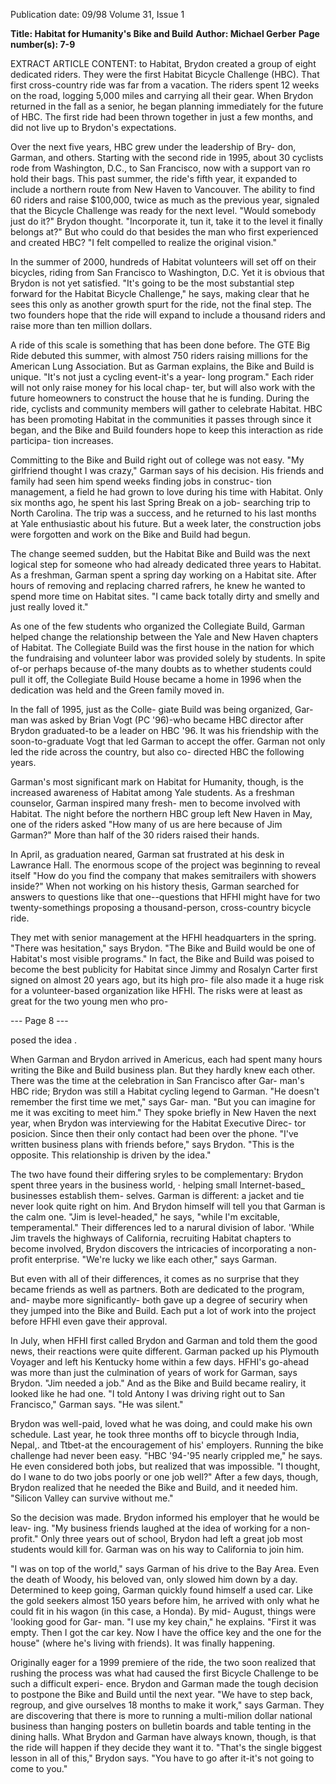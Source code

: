 Publication date: 09/98
Volume 31, Issue 1

**Title: Habitat for Humanity's Bike and Build**
**Author: Michael Gerber**
**Page number(s): 7-9**

EXTRACT ARTICLE CONTENT:
to Habitat, Brydon created a group of eight dedicated riders. They were 
the first Habitat Bicycle Challenge (HBC). That first cross-country ride 
was far from a vacation. The riders spent 12 weeks on the road, logging 
5,000 miles and carrying all their gear. When Brydon returned in the 
fall as a senior, he began planning immediately for the future of HBC. 
The first ride had been thrown together in just a few months, and did 
not live up to Brydon's expectations. 

Over the next five years, HBC grew under the leadership of Bry-
don, Garman, and others. Starting with the second ride in 1995, about 
30 cyclists rode from Washington, D.C., to San Francisco, now with a 
support van ro hold their bags. This past summer, the ride's fifth year, it 
expanded to include a northern route from New Haven to Vancouver. 
The ability to find 60 riders and raise $100,000, twice as much as the 
previous year, signaled that the Bicycle Challenge was ready for the next 
level. "Would somebody just do it?" Brydon thought. "Incorporate it, 
tun it, take it to the level it finally belongs at?" But who could do that 
besides the man who first experienced and 
created HBC? "I felt compelled to realize 
the original vision." 

In the summer of 2000, hundreds of 
Habitat volunteers will set off on their 
bicycles, riding from San Francisco to 
Washington, D.C. Yet it is obvious that 
Brydon is not yet satisfied. "It's going to 
be the most substantial step forward for 
the Habitat Bicycle Challenge," he says, 
making clear that he sees this only as 
another growth spurt for the ride, not the 
final step. The two founders hope that the 
ride will expand to include a thousand riders and raise more than ten 
million dollars. 

A ride of this scale is something that has been done before. The 
GTE Big Ride debuted this summer, with almost 750 riders raising 
millions for the American Lung Association. But as Garman explains, 
the Bike and Build is unique. "It's not just a cycling event-it's a year-
long program." Each rider will not only raise money for his local chap-
ter, but will also work with the future homeowners to construct the 
house that he is funding. During the ride, cyclists and community 
members will gather to celebrate Habitat. HBC has been promoting 
Habitat in the communities it passes through since it began, and the 
Bike and Build founders hope to keep this interaction as ride participa-
tion increases. 

Committing to the Bike and Build right out of college was not easy. 
"My girlfriend thought I was crazy," Garman says of his decision. His 
friends and family had seen him spend weeks finding jobs in construc-
tion management, a field he had grown to love during his time with 
Habitat. Only six months ago, he spent his last Spring Break on a job-
searching trip to North Carolina. The trip was a success, and he 
returned to his last months at Yale enthusiastic about his future. But a 
week later, the construction jobs were forgotten and work on the Bike 
and Build had begun. 

The change seemed sudden, but the Habitat Bike and Build was 
the next logical step for someone who had already dedicated three years 
to Habitat. As a freshman, Garman spent a spring day working on a 
Habitat site. After hours of removing and replacing charred rafrers, he 
knew he wanted to spend more time on Habitat sites. "I came back 
totally dirty and smelly and just really loved it." 

As one of the few students who organized the Collegiate Build, 
Garman helped change the relationship between the Yale and New 
Haven chapters of Habitat. The Collegiate Build was the first house in 
the nation for which the fundraising and volunteer labor was provided 
solely by students. In spite of-or perhaps because of-the many 
doubts as to whether students could pull it off, the Collegiate Build 
House became a home in 1996 when the dedication was held and the 
Green family moved in. 

In the fall of 1995, just as the Colle-
giate Build was being organized, Gar-
man was asked by Brian Vogt (PC 
'96)-who became HBC director after 
Brydon graduated-to be a leader on 
HBC '96. It was his friendship with the 
soon-to-graduate Vogt that led Garman 
to accept the offer. Garman not only led 
the ride across the country, but also co-
directed HBC the following years. 

Garman's most significant mark on 
Habitat for Humanity, though, is the 
increased awareness of Habitat among 
Yale students. As a freshman counselor, Garman inspired many fresh-
men to become involved with Habitat. The night before the northern 
HBC group left New Haven in May, one of the riders asked "How 
many of us are here because of Jim Garman?" More than half of the 30 
riders raised their hands. 

In April, as graduation neared, Garman sat frustrated at his desk in 
Lawrance Hall. The enormous scope of the project was beginning to 
reveal itself "How do you find the company that makes semitrailers 
with showers inside?" When not working on his history thesis, Garman 
searched for answers to questions like that one--questions that HFHI 
might have for two twenty-somethings proposing a thousand-person, 
cross-country bicycle ride. 

They met with senior management at the HFHI headquarters in 
the spring. "There was hesitation," says Brydon. "The Bike and Build 
would be one of Habitat's most visible programs." In fact, the Bike and 
Build was poised to become the best publicity for Habitat since Jimmy 
and Rosalyn Carter first signed on almost 20 years ago, but its high pro-
file also made it a huge risk for a volunteer-based organization like 
HFHI. The risks were at least as great for the two young men who pro-


--- Page 8 ---

posed the idea . 

When Garman and Brydon arrived in 
Americus, each had spent many hours writing 
the Bike and Build business plan. But they 
hardly knew each other. There was the time at 
the celebration in San Francisco after Gar-
man's HBC ride; Brydon was still a Habitat 
cycling legend to Garman. "He doesn't 
remember the first time we met," says Gar-
man. "But you can imagine for me it was 
exciting to meet him." They spoke briefly in 
New Haven the next year, when Brydon was 
interviewing for the Habitat Executive Direc-
tor posicion. Since then their only contact had 
been over the phone. "I've written business 
plans with friends before," says Brydon. "This 
is the opposite. This relationship is driven by 
the idea." 

The two have found their differing sryles 
to be complementary: Brydon spent three 
years in the business world, · helping small 
Internet-based_ businesses establish them-
selves. Garman is different: a jacket and tie 
never look quite right on him. And Brydon 
himself will tell you that Garman is the calm 
one. "Jim is level-headed," he says, "while I'm 
excitable, temperamental." Their differences 
led to a narural division of labor. 'While Jim 
travels the highways of California, recruiting 
Habitat chapters to become involved, Brydon 
discovers the intricacies of incorporating a 
non-profit enterprise. "We're lucky we like 
each other," says Garman. 

But even with all of their differences, it 
comes as no surprise that they became friends 
as well as partners. Both are dedicated to the 
program, and- maybe more significantly-
both gave up a degree of securiry when they 
jumped into the Bike and Build. Each put a 
lot of work into the project before HFHI even 
gave their approval. 

In July, when HFHI first called Brydon 
and Garman and told them the good news, 
their reactions were quite different. Garman 
packed up his Plymouth Voyager and left his 
Kentucky home within a few days. HFHI's 
go-ahead was more than just the culmination 
of years of work for Garman, says Brydon. 
"Jim needed a job." And as the Bike and Build 
became realiry, it looked like he had one. "I 
told Antony I was driving right out to San 
Francisco," Garman says. "He was silent." 

Brydon was well-paid, loved what he was 
doing, and could make his own schedule. Last 
year, he took three months off to bicycle 
through India, Nepal,. and Ttbet-at the 
encouragement of his' employers. Running 
the bike challenge had never been easy. "HBC 
'94-'95 nearly crippled me," he says. He even 
considered both jobs, but realized that was 
impossible. "I thought, do I wane to do two 
jobs poorly or one job well?" After a few days, 
though, Brydon realized that he needed the 
Bike and Build, and it needed him. "Silicon 
Valley can survive without me." 

So the decision was made. Brydon 
informed his employer that he would be leav-
ing. "My business friends laughed at the idea 
of working for a non-profit." Only three years 
out of school, Brydon had left a great job 
most students would kill for. Garman was on 
his way to California to join him. 

"I was on top of the world," says Garman 
of his drive to the Bay Area. Even the death of 
Woody, his beloved van, only slowed him 
down by a day. Determined to keep going, 
Garman quickly found himself a used car. 
Like the gold seekers almost 150 years before 
him, he arrived with only what he could fit in 
his wagon (in this case, a Honda). By mid-
August, things were 'looking good for Gar-
man. "I use my key chain," he explains. "First 
it was empty. Then I got the car key. Now I 
have the office key and the one for the house" 
(where he's living with friends). It was finally 
happening. 

Originally eager for a 1999 premiere of 
the ride, the two soon realized that rushing 
the process was what had caused the first 
Bicycle Challenge to be such a difficult experi-
ence. Brydon and Garman made the tough 
decision to postpone the Bike and Build until 
the next year. "We have to step back, regroup, 
and give ourselves 18 months to make it 
work," says Garman. They are discovering 
that there is more to running a multi-milion 
dollar national business than hanging posters 
on bulletin boards and table tenting in the 
dining halls. What Brydon and Garman have 
always known, though, is that the ride will 
happen if they decide they want it to. "That's 
the single biggest lesson in all of this," Brydon 
says. "You have to go after it-it's not going to 
come to you."